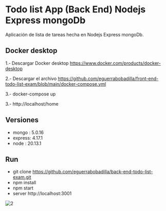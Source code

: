 # Todo list App (Back End) Nodejs Express mongoDb
  Aplicación de lista de tareas hecha en Nodejs Express mongoDb.

  
## Docker desktop

1.- Descargar Docker desktop https://www.docker.com/products/docker-desktop

2.- Descargar el archivo https://github.com/eguerrabobadilla/front-end-todo-list-exam/blob/main/docker-compose.yml 

3.- docker-compose up

3.- http://localhost/home

## Versiones 
- mongo  :  5.0.16
- express:  4.17.1
- node   :  20.13.1



## Run


- git clone https://github.com/eguerrabobadilla/back-end-todo-list-exam.git
- npm install
- npm start
- server  http://localhost:3001

![2](https://github.com/eguerrabobadilla/front-end-todo-list-exam/assets/20071352/04475fad-0df0-4f94-babd-254dea2721f4)
